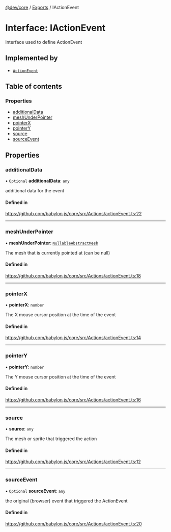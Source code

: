 [@dev/core](../README.md) / [Exports](../modules.md) / IActionEvent

# Interface: IActionEvent

Interface used to define ActionEvent

## Implemented by

- [`ActionEvent`](../classes/ActionEvent.md)

## Table of contents

### Properties

- [additionalData](IActionEvent.md#additionaldata)
- [meshUnderPointer](IActionEvent.md#meshunderpointer)
- [pointerX](IActionEvent.md#pointerx)
- [pointerY](IActionEvent.md#pointery)
- [source](IActionEvent.md#source)
- [sourceEvent](IActionEvent.md#sourceevent)

## Properties

### additionalData

• `Optional` **additionalData**: `any`

additional data for the event

#### Defined in

https://github.com/babylon.js/core/src/Actions/actionEvent.ts:22

___

### meshUnderPointer

• **meshUnderPointer**: [`Nullable`](../modules.md#nullable)[`AbstractMesh`](../classes/AbstractMesh.md)

The mesh that is currently pointed at (can be null)

#### Defined in

https://github.com/babylon.js/core/src/Actions/actionEvent.ts:18

___

### pointerX

• **pointerX**: `number`

The X mouse cursor position at the time of the event

#### Defined in

https://github.com/babylon.js/core/src/Actions/actionEvent.ts:14

___

### pointerY

• **pointerY**: `number`

The Y mouse cursor position at the time of the event

#### Defined in

https://github.com/babylon.js/core/src/Actions/actionEvent.ts:16

___

### source

• **source**: `any`

The mesh or sprite that triggered the action

#### Defined in

https://github.com/babylon.js/core/src/Actions/actionEvent.ts:12

___

### sourceEvent

• `Optional` **sourceEvent**: `any`

the original (browser) event that triggered the ActionEvent

#### Defined in

https://github.com/babylon.js/core/src/Actions/actionEvent.ts:20
